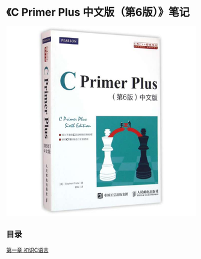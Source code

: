 # 《C Primer Plus 中文版（第6版）》笔记

![Cover](cover.jpg)

## 目录

[第一章 初识C语言](https://github.com/logan70/C-Primer-Plus-6th-Notes-CN/tree/master/Chapter-1%20Getting%20Started)